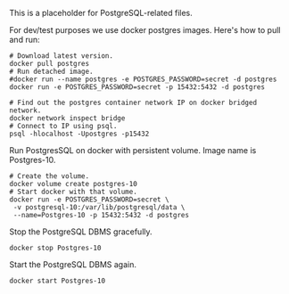 This is a placeholder for PostgreSQL-related files. 

For dev/test purposes we use docker postgres images.  Here's how to 
pull and run: 

```
# Download latest version. 
docker pull postgres
# Run detached image. 
#docker run --name postgres -e POSTGRES_PASSWORD=secret -d postgres
docker run -e POSTGRES_PASSWORD=secret -p 15432:5432 -d postgres

# Find out the postgres container network IP on docker bridged network.
docker network inspect bridge
# Connect to IP using psql.
psql -hlocalhost -Upostgres -p15432
```

Run PostgresSQL on docker with persistent volume. Image name is Postgres-10.
```
# Create the volume.
docker volume create postgres-10
# Start docker with that volume. 
docker run -e POSTGRES_PASSWORD=secret \
 -v postgresql-10:/var/lib/postgresql/data \
 --name=Postgres-10 -p 15432:5432 -d postgres
```

Stop the PostgreSQL DBMS gracefully. 
```
docker stop Postgres-10
```

Start the PostgreSQL DBMS again. 
```
docker start Postgres-10
```
